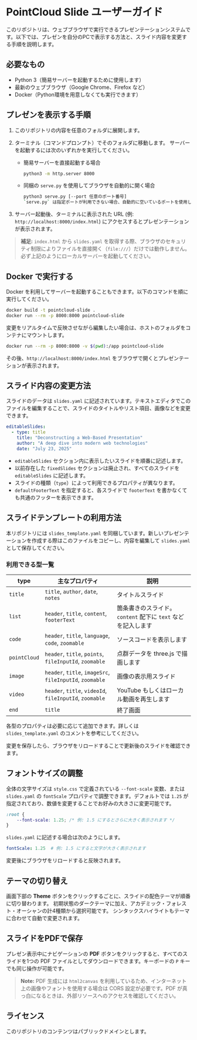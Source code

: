 # PointCloud Slide ユーザーガイド

このリポジトリは、ウェブブラウザで実行できるプレゼンテーションシステムです。以下では、プレゼンを自分のPCで表示する方法と、スライド内容を変更する手順を説明します。

## 必要なもの

- Python 3（簡易サーバーを起動するために使用します）
- 最新のウェブブラウザ（Google Chrome、Firefox など）
- Docker（Python環境を用意しなくても実行できます）

## プレゼンを表示する手順

1. このリポジトリの内容を任意のフォルダに展開します。
2. ターミナル（コマンドプロンプト）でそのフォルダに移動します。
   サーバーを起動するには次のいずれかを実行してください。

   - 簡易サーバーを直接起動する場合

     ```bash
     python3 -m http.server 8000
     ```

   - 同梱の `serve.py` を使用してブラウザを自動的に開く場合

     ```bash
     python3 serve.py [--port 任意のポート番号]
     `serve.py` は指定ポートが利用できない場合、自動的に空いているポートを使用します。
     ```

3. サーバー起動後、ターミナルに表示された URL (例: `http://localhost:8000/index.html`) にアクセスするとプレゼンテーションが表示されます。

> **補足:** `index.html` から `slides.yaml` を取得する際、ブラウザのセキュリティ制限によりファイルを直接開く（`file:///`）だけでは動作しません。必ず上記のようにローカルサーバーを起動してください。

## Docker で実行する

Docker を利用してサーバーを起動することもできます。以下のコマンドを順に実行してください。

```bash
docker build -t pointcloud-slide .
docker run --rm -p 8000:8000 pointcloud-slide
```

変更をリアルタイムで反映させながら編集したい場合は、ホストのフォルダをコンテナにマウントします。

```bash
docker run --rm -p 8000:8000 -v $(pwd):/app pointcloud-slide
```

その後、`http://localhost:8000/index.html` をブラウザで開くとプレゼンテーションが表示されます。


## スライド内容の変更方法

スライドのデータは `slides.yaml` に記述されています。テキストエディタでこのファイルを編集することで、スライドのタイトルやリスト項目、画像などを変更できます。

```yaml
editableSlides:
  - type: title
    title: "Deconstructing a Web-Based Presentation"
    author: "A deep dive into modern web technologies"
    date: "July 23, 2025"
```

- `editableSlides` セクション内に表示したいスライドを順番に記述します。
- 以前存在した `fixedSlides` セクションは廃止され、すべてのスライドを `editableSlides` に記述します。
- スライドの種類（`type`）によって利用できるプロパティが異なります。
- `defaultFooterText` を指定すると、各スライドで `footerText` を書かなくても共通のフッターを表示できます。

## スライドテンプレートの利用方法

本リポジトリには `slides_template.yaml` を同梱しています。新しいプレゼンテーションを作成する際はこのファイルをコピーし、内容を編集して `slides.yaml` として保存してください。

### 利用できる型一覧

| type | 主なプロパティ | 説明 |
|------|----------------|------|
| `title` | `title`, `author`, `date`, `notes` | タイトルスライド |
| `list` | `header`, `title`, `content`, `footerText` | 箇条書きのスライド。`content` 配下に `text` などを記入します |
| `code` | `header`, `title`, `language`, `code`, `zoomable` | ソースコードを表示します |
| `pointCloud` | `header`, `title`, `points`, `fileInputId`, `zoomable` | 点群データを three.js で描画します |
| `image` | `header`, `title`, `imageSrc`, `fileInputId`, `zoomable` | 画像の表示用スライド |
| `video` | `header`, `title`, `videoId`, `fileInputId`, `zoomable` | YouTube もしくはローカル動画を再生します |
| `end` | `title` | 終了画面 |

各型のプロパティは必要に応じて追加できます。詳しくは `slides_template.yaml` のコメントを参考にしてください。

変更を保存したら、ブラウザをリロードすることで更新後のスライドを確認できます。

## フォントサイズの調整

全体の文字サイズは `style.css` で定義されている `--font-scale` 変数、または
`slides.yaml` の `fontScale` プロパティで調整できます。デフォルトでは `1.25` が
指定されており、数値を変更することでお好みの大きさに変更可能です。

```css
:root {
    --font-scale: 1.25; /* 例: 1.5 にするとさらに大きく表示されます */
}
```

`slides.yaml` に記述する場合は次のようにします。

```yaml
fontScale: 1.25  # 例: 1.5 にすると文字が大きく表示されます
```

変更後にブラウザをリロードすると反映されます。

## テーマの切り替え

画面下部の **Theme** ボタンをクリックするごとに、スライドの配色テーマが順番に切り替わります。
初期状態のダークテーマに加え、アカデミック・フォレスト・オーシャンの計4種類から選択可能です。
シンタックスハイライトもテーマに合わせて自動で変更されます。

## スライドをPDFで保存

プレゼン表示中にナビゲーションの **PDF** ボタンをクリックすると、すべてのスライドを1つの PDF ファイルとしてダウンロードできます。キーボードの `P` キーでも同じ操作が可能です。

> **Note:** PDF 生成には `html2canvas` を利用しているため、インターネット上の画像やフォントを使用する場合は CORS 設定が必要です。PDF が真っ白になるときは、外部リソースへのアクセスを確認してください。


## ライセンス

このリポジトリのコンテンツはパブリックドメインとします。

